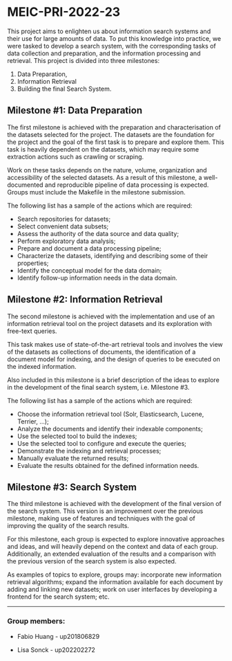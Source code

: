 # MEIC-PRI-2022-23
 
This project aims to enlighten us about information search systems and their use for large amounts of data. To put this knowledge into practice, we were tasked to develop a search system, with the corresponding tasks of data collection and preparation, and the information processing and retrieval. 
This project is divided into three milestones: 

  1. Data Preparation, 
  2. Information Retrieval 
  3. Building the final Search System.

## Milestone #1: Data Preparation

The first milestone is achieved with the preparation and characterisation of the datasets selected for the project. The datasets are the foundation for the project and the goal of the first task is to prepare and explore them. This task is heavily dependent on the datasets, which may require some extraction actions such as crawling or scraping.

Work on these tasks depends on the nature, volume, organization and accessibility of the selected datasets. As a result of this milestone, a well-documented and reproducible pipeline of data processing is expected. Groups must include the Makefile in the milestone submission.

The following list has a sample of the actions which are required:

- Search repositories for datasets;
- Select convenient data subsets;
- Assess the authority of the data source and data quality;
- Perform exploratory data analysis;
- Prepare and document a data processing pipeline;
- Characterize the datasets, identifying and describing some of their properties;
- Identify the conceptual model for the data domain;
- Identify follow-up information needs in the data domain.

## Milestone #2: Information Retrieval
The second milestone is achieved with the implementation and use of an information retrieval tool on the project datasets and its exploration with free-text queries.

This task makes use of state-of-the-art retrieval tools and involves the view of the datasets as collections of documents, the identification of a document model for indexing, and the design of queries to be executed on the indexed information.

Also included in this milestone is a brief description of the ideas to explore in the development of the final search system, i.e. Milestone #3.

The following list has a sample of the actions which are required:

- Choose the information retrieval tool (Solr, Elasticsearch, Lucene, Terrier, …);
- Analyze the documents and identify their indexable components;
- Use the selected tool to build the indexes;
- Use the selected tool to configure and execute the queries;
- Demonstrate the indexing and retrieval processes;
- Manually evaluate the returned results;
- Evaluate the results obtained for the defined information needs.

## Milestone #3: Search System
The third milestone is achieved with the development of the final version of the search system. This version is an improvement over the previous milestone, making use of features and techniques with the goal of improving the quality of the search results.

For this milestone, each group is expected to explore innovative approaches and ideas, and will heavily depend on the context and data of each group. Additionally, an extended evaluation of the results and a comparison with the previous version of the search system is also expected.

As examples of topics to explore, groups may: incorporate new information retrieval algorithms; expand the information available for each document by adding and linking new datasets; work on user interfaces by developing a frontend for the search system; etc.

--- 
### Group members:

- Fabio Huang - up201806829

- Lisa Sonck - up202202272

